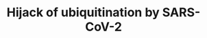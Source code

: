---
annotations:
- type: Cell Type Ontology
  value: peripheral blood mononuclear cell
- type: Pathway Ontology
  value: disease pathway
- type: Disease Ontology
  value: COVID-19
- type: Disease Ontology
  value: viral infectious disease
- type: Pathway Ontology
  value: regulatory pathway
- type: Pathway Ontology
  value: altered ubiquitin/proteasome degradation pathway
- type: Disease Ontology
  value: severe acute respiratory syndrome
authors:
- AlexanderPico
- Egonw
- Finterly
- Eweitz
communities:
- COVID19
description: SARS-CoV-2 includes a novel Orf10 that interacts with muliple members
  of the Cullin 2 ubiquitin ligase complex as determined by AP-MS (Gordon 2020). The
  strongest interaction is with ZYG11B, a substrate adaptor for CUL2. By binding this
  complex, Orf10 might be able to hijack its activity. The hijacking of ubiquitination
  machinery is a common strategy of viruses to direct the degradation of viral restriction
  factors, for example. Also depicted here is the required neddylation (N8) of CUL2
  by the NAE enzyme complex. The ability of this enzyme to transfer N8 to CUL2 is
  inhibited by the small molecule Pevonedistat.
last-edited: 2021-12-17
organisms:
- Homo sapiens
redirect_from:
- /index.php/Pathway:WP4860
- /instance/WP4860
schema-jsonld:
- '@context': https://schema.org/
  '@id': https://wikipathways.github.io/pathways/WP4860.html
  '@type': Dataset
  creator:
    '@type': Organization
    name: WikiPathways
  description: SARS-CoV-2 includes a novel Orf10 that interacts with muliple members
    of the Cullin 2 ubiquitin ligase complex as determined by AP-MS (Gordon 2020).
    The strongest interaction is with ZYG11B, a substrate adaptor for CUL2. By binding
    this complex, Orf10 might be able to hijack its activity. The hijacking of ubiquitination
    machinery is a common strategy of viruses to direct the degradation of viral restriction
    factors, for example. Also depicted here is the required neddylation (N8) of CUL2
    by the NAE enzyme complex. The ability of this enzyme to transfer N8 to CUL2 is
    inhibited by the small molecule Pevonedistat.
  keywords:
  - Orf10
  - CUL2
  - RBX1
  - Proteasome degradation
  - E2
  - Substrate
  - UBA3
  - ZYG11B
  - ELOB
  - NAE1
  - ELOC
  - Pevonedistat
  license: CC0
  name: Hijack of ubiquitination by SARS-CoV-2
seo: CreativeWork
title: Hijack of ubiquitination by SARS-CoV-2
wpid: WP4860
---